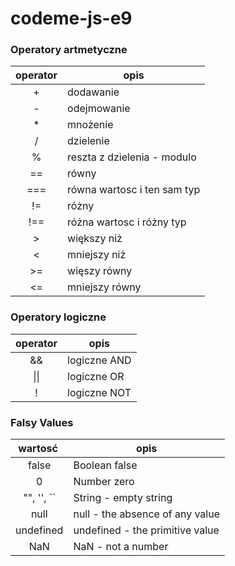 # codeme-js-e9

### Operatory artmetyczne
| operator | opis |
| :---: | ---- |
| + | dodawanie |
| - | odejmowanie |
| * | mnożenie |
| / | dzielenie |
| % | reszta z dzielenia - modulo |
| == | równy |
| === | równa wartosc i ten sam typ |
| != | różny |
| !== | różna wartosc i różny typ |
| > | większy niż |
| < | mniejszy niż |
| >= | więszy równy |
| <= | mniejszy równy |

### Operatory logiczne
| operator | opis |
| :---: | ---- |
| && | logiczne AND |
| \|\| | logiczne OR |
| ! | logiczne NOT |

### Falsy Values
| wartosć | opis |
| :---: | --- |
| false | Boolean false |
| 0	| Number zero |
| "", '', `` | String - empty string |
| null | null - the absence of any value |
| undefined	| undefined - the primitive value |
| NaN | NaN - not a number |
